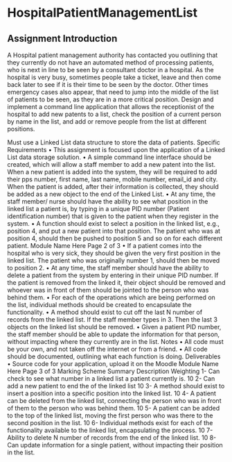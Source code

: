 # HospitalPatientManagementList

## Assignment Introduction
<p>A Hospital patient management authority has contacted you outlining that they currently do not have
an automated method of processing patients, who is next in line to be seen by a consultant doctor in a
hospital. As the hospital is very busy, sometimes people take a ticket, leave and then come back later
to see if it is their time to be seen by the doctor. Other times emergency cases also appear, that need
to jump into the middle of the list of patients to be seen, as they are in a more critical position.
Design and implement a command line application that allows the receptionist of the hospital to add
new patents to a list, check the position of a current person by name in the list, and add or remove
people from the list at different positions.</p>
Must use a Linked List data structure to store the data of patients.
Specific Requirements
• This assignment is focused upon the application of a Linked List data storage solution.
• A simple command line interface should be created, which will allow a staff member to add a new
patent into the list. When a new patient is added into the system, they will be required to add their
pps number, first name, last name, mobile number, email_id and city. When the patient is added,
after their information is collected, they should be added as a new object to the end of the Linked
List.
• At any time, the staff member/ nurse should have the ability to see what position in the linked list
a patient is, by typing in a unique PID number (Patient identification number) that is given to the
patient when they register in the system.
• A function should exist to select a position in the linked list, e.g., position 4, and put a new patient
into that position. The patient who was at position 4, should then be pushed to position 5 and so
on for each different patient.
Module Name Here Page 2 of 3
• If a patient comes into the hospital who is very sick, they should be given the very first position in
the linked list. The patient who was originally number 1, should then be moved to position 2.
• At any time, the staff member should have the ability to delete a patient from the system by
entering in their unique PID number. If the patient is removed from the linked it, their object should
be removed and whoever was in front of them should be jointed to the person who was behind
them.
• For each of the operations which are being performed on the list, individual methods should be
created to encapsulate the functionality.
• A method should exist to cut off the last N number of records from the linked list. If the staff
member types in 3. Then the last 3 objects on the linked list should be removed.
• Given a patient PID number, the staff member should be able to update the information for that
person, without impacting where they currently are in the list.
Notes
• All code must be your own, and not taken off the internet or from a friend.
• All code should be documented, outlining what each function is doing.
Deliverables
• Source code for your application, upload it on the Moodle
Module Name Here Page 3 of 3
Marking Scheme Summary
Description Weighting
1- Can check to see what number in a linked list a patient currently
is.
10
2- Can add a new patient to end the of the linked list 10
3- A method should exist to insert a position into a specific position
into the linked list.
10
4- A patient can be deleted from the linked list, connecting the
person who was in front of them to the person who was behind
them.
10
5- A patient can be added to the top of the linked list, moving the
first person who was there to the second position in the list.
10
6- Individual methods exist for each of the functionality available to
the linked list, encapsulating the process.
10
7- Ability to delete N number of records from the end of the linked
list.
10
8- Can update information for a single patient, without impacting
their position in the list.

